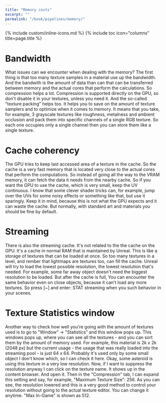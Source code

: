 ```yaml
---
title: "Memory costs"
excerpt: ""
permalink: "/book/pipelines/memory/"
---
```


{% include custom/inline-icons.md %}
{% include toc icon="columns" title=page.title %}

# Bandwidth

What issues can we encounter when dealing with the memory? The first thing is that too many texture samples in a material use up the bandwidth. And the bandwith is the amount of data than can that can be transferred between memory and the actual cores that perform the calculations. So compression helps a lot. Compression is supported directly on the GPU, so don't disable it in your textures, unless you need it. And the so-called "texture packing" helps too. It helps you to save on the amount of texture samplers and to optimize when it comes to memory. It means that you take, for example, 3 grayscale textures like roughness, metalness and ambient occlusion and pack them into specific channels of a single RGB texture. So each one occupies only a single channel then you can store them like a single texture.

# Cache coherency

The GPU tries to keep last accessed area of a texture in the cache. So the cache is a very fast memory that is located very close to the actual cores that perform the computations. So instead of going all the way to the VRAM memory, it can fetch the data it needs from the nearby cache. So if you want the GPU to use the cache, which is very small, keep the UV continuous. I know that some clever shader tricks can, for example, jump over the UVs for some noisy effects or something like that, but use it sparingly. Keep it in mind, because this is not what the GPU expects and it can waste the cache. But normally, with standard art and materials you should be fine by default.

# Streaming

There is also the streaming cache. It's not related to the the cache on the GPU. It's a cache in normal RAM that is maintained by Unreal. This is like a storage of textures that can be loaded at once. So too many textures in a level, and rember that lightmaps are textures too, can fill the cache. Unreal will try to load the lowest possible resolution, the lowest resolution that's needed. For example, some far away object doesn't need the biggest resolution to be loaded. But after the cache is full, You can encounter the same behavior even on close objects, because it can't load any more textures. So press [~] and enter: STAT streaming when you such behavior in your scenes.

# Texture Statistics window

Another way to check how well you're going with the amount of textures used is to go to "Window" → "Statistics" and this window pops up. This windows pops up, where you can see all the textures - and you can sort them by the amount of memory used. For example, this material is 2k x 2k (2048 px) but the current usage - the usage that was really loaded into the streaming pool - is just 64 x 64. Probably it's used only by some small object I don't know which, so I can check it here. Okay, some asteroid is using this texture in a very low resolution. Now, if I want to suppress the resolution anyway I can click on the texture name. It shows up in the content browser. And open it. Then in the "Compression" tab, I can expand this setting and say, for example, "Maximum Texture Size": 256. As you can see, the resolution lowered and this is a very good method to control your resolution without going to the actual texture editor. You can change it anytime. "Max In-Game" is shown as 512.

